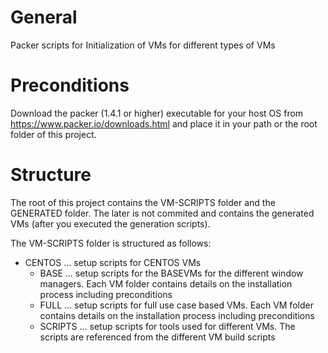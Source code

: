 # General
Packer scripts for Initialization of VMs for different types of VMs

# Preconditions
Download the packer (1.4.1 or higher) executable for your host OS from https://www.packer.io/downloads.html and place it in your path or the root folder of this project.

# Structure
The root of this project contains the VM-SCRIPTS folder and the GENERATED folder. The later is not commited and contains the generated VMs (after you executed the generation scripts).

The VM-SCRIPTS folder is structured as follows:
- CENTOS ... setup scripts for CENTOS VMs
	- BASE ... setup scripts for the BASEVMs for the different window managers. Each VM folder contains details on the installation process including preconditions
	- FULL ... setup scripts for full use case based VMs. Each VM folder contains details on the installation process including preconditions
	- SCRIPTS ... setup scripts for tools used for different VMs. The scripts are referenced from the different VM build scripts
